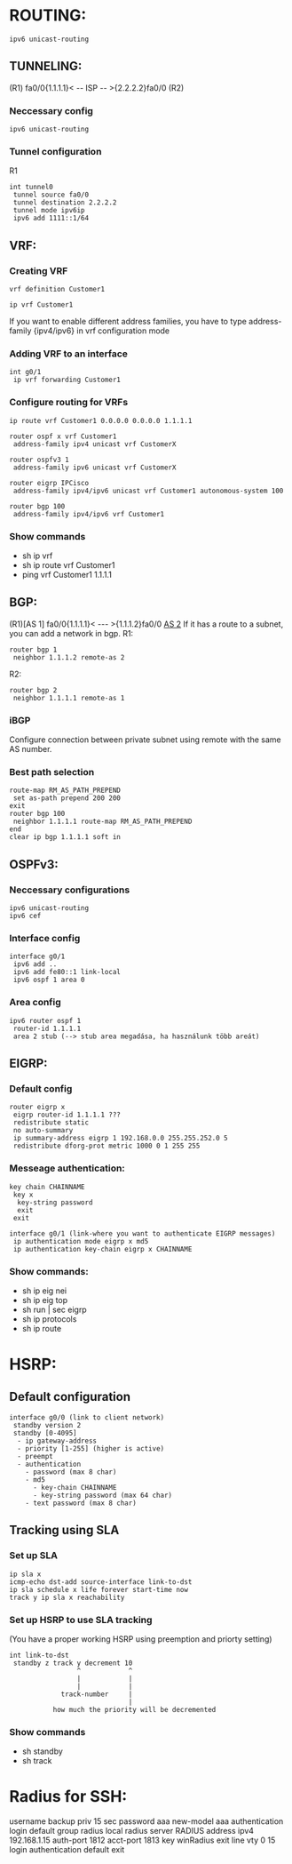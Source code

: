 # ROUTING:
```
ipv6 unicast-routing
```

## TUNNELING:
(R1) fa0/0{1.1.1.1}< -- ISP -- >{2.2.2.2}fa0/0 (R2)
### Neccessary config
```
ipv6 unicast-routing
```

### Tunnel configuration
R1
```
int tunnel0 
 tunnel source fa0/0
 tunnel destination 2.2.2.2
 tunnel mode ipv6ip
 ipv6 add 1111::1/64
```

## VRF:
### Creating VRF
```
vrf definition Customer1
```

```
ip vrf Customer1
```

If you want to enable different address families, you have to type address-family {ipv4/ipv6} in vrf configuration mode

### Adding VRF to an interface
```
int g0/1
 ip vrf forwarding Customer1
```

### Configure routing for VRFs
```
ip route vrf Customer1 0.0.0.0 0.0.0.0 1.1.1.1
```

```
router ospf x vrf Customer1
 address-family ipv4 unicast vrf CustomerX

router ospfv3 1 
 address-family ipv6 unicast vrf CustomerX
```

```
router eigrp IPCisco
 address-family ipv4/ipv6 unicast vrf Customer1 autonomous-system 100
```

```
router bgp 100
 address-family ipv4/ipv6 vrf Customer1
```



### Show commands
- sh ip vrf
- sh ip route vrf Customer1 
- ping vrf Customer1 1.1.1.1

## BGP:
(R1)[AS 1] fa0/0{1.1.1.1}< --- >{1.1.1.2}fa0/0 [AS 2](R2)
If it has a route to a subnet, you can add a network in bgp.
R1:
```
router bgp 1
 neighbor 1.1.1.2 remote-as 2
```

R2:
```
router bgp 2
 neighbor 1.1.1.1 remote-as 1
```

### iBGP
Configure connection between private subnet using remote with the same AS number. 

### Best path selection
```
route-map RM_AS_PATH_PREPEND
 set as-path prepend 200 200
exit
router bgp 100
 neighbor 1.1.1.1 route-map RM_AS_PATH_PREPEND
end
clear ip bgp 1.1.1.1 soft in
```

## OSPFv3:
### Neccessary configurations
```
ipv6 unicast-routing
ipv6 cef
```
### Interface config
```
interface g0/1
 ipv6 add ..
 ipv6 add fe80::1 link-local
 ipv6 ospf 1 area 0
```
### Area config
```
ipv6 router ospf 1
 router-id 1.1.1.1
 area 2 stub (--> stub area megadása, ha használunk több areát)
```

## EIGRP:
### Default config
```
router eigrp x
 eigrp router-id 1.1.1.1 ???
 redistribute static
 no auto-summary
 ip summary-address eigrp 1 192.168.0.0 255.255.252.0 5
 redistribute dforg-prot metric 1000 0 1 255 255 
```

### Messeage authentication:
```
key chain CHAINNAME
 key x
  key-string password
  exit
 exit
```

```
interface g0/1 (link-where you want to authenticate EIGRP messages)
 ip authentication mode eigrp x md5
 ip authentication key-chain eigrp x CHAINNAME
```

### Show commands:
- sh ip eig nei
- sh ip eig top
- sh run | sec eigrp
- sh ip protocols
- sh ip route


# HSRP:
## Default configuration
```
interface g0/0 (link to client network)
 standby version 2
 standby [0-4095] 
  - ip gateway-address
  - priority [1-255] (higher is active)
  - preempt
  - authentication
    - password (max 8 char)
    - md5 
      - key-chain CHAINNAME
      - key-string password (max 64 char)
    - text password (max 8 char)
```

## Tracking using SLA
### Set up SLA
```
ip sla x
icmp-echo dst-add source-interface link-to-dst
ip sla schedule x life forever start-time now
track y ip sla x reachability
```

### Set up HSRP to use SLA tracking
(You have a proper working HSRP using preemption and priorty setting)
```
int link-to-dst
 standby z track y decrement 10
                 ^            ^
                 |            |
                 |            |
             track-number     |
                              |
           how much the priority will be decremented
```

### Show commands
- sh standby
- sh track



# Radius for SSH:
username backup priv 15 sec password
aaa new-model
aaa authentication login default group radius local
radius server RADIUS
  address ipv4 192.168.1.15 auth-port 1812 acct-port 1813
  key winRadius
  exit
line vty 0 15
  login authentication default 
  exit

